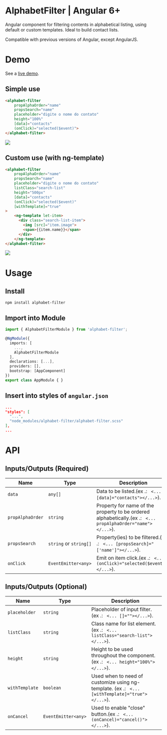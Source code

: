 # AlphabetFilter | Angular 6+

Angular component for filtering contents in alphabetical listing, using default or custom templates. Ideal to build contact lists.

Compatible with previous versions of Angular, except AngularJS.

# Demo

See a [live demo](https://alphabet-filter.herokuapp.com/).

## Simple use

```html
<alphabet-filter 
    propAlphaOrder="name"
    propsSearch="name"
    placeholder="digite o nome do contato"
    height="100%"
    [data]="contacts"
    (onClick)="selected($event)">
</alphabet-filter>
```
![](simple.png)

## Custom use (with ng-template)

```html
<alphabet-filter 
    propAlphaOrder="name"
    propsSearch="name"
    placeholder="digite o nome do contato"
    listClass="search-list"
    height="500px"
    [data]="contacts"
    (onClick)="selected($event)"
    [withTemplate]="true"
>
    <ng-template let-item>
      <div class="search-list-item">
        <img [src]="item.image">
        <span>{{item.name}}</span>
      </div>
    </ng-template>
</alphabet-filter>
```

![](with-template.png)

# Usage

## Install
`npm install alphabet-filter`

## Import into Module
```typescript
import { AlphabetFilterModule } from 'alphabet-filter';

@NgModule({
  imports: [
    ...,
    AlphabetFilterModule
  ],
  declarations: [...],
  providers: [],
  bootstrap: [AppComponent]
})
export class AppModule { }
```

## Insert into styles of `angular.json`
```json
...
"styles": [
  "...",
  "node_modules/alphabet-filter/alphabet-filter.scss"
],
...
```

# API

## Inputs/Outputs (Required)
Name		                | Type                | Description
----                    | ----                | ----
`data`		              | `any[]`             | Data to be listed.(ex .: ``` <... [data]="contacts"></...>```).
`propAlphaOrder`		    | `string`            | Property for name of the property to be ordered alphabetically.(ex .: ``` <... propAlphaOrder="name"></...>```).
`propsSearch`		        | `string` or `string[]` | Property(ies) to be filtered.(ex .: ``` <... [propsSearch]="['name']"></...>```).
`onClick`   		        | `EventEmitter<any>` | Emit on item click.(ex .: ``` <... (onClick)="selected($event)"></...>```).

## Inputs/Outputs (Optional)
Name		        | Type      | Description
----            | ----      | ----
`placeholder`   | `string`  | Placeholder of input filter. (ex .: ``` <... []=""></...>```).
`listClass`     | `string`  | Class name for list element. (ex .: ``` <... listClass="search-list"></...>```).
`height`        | `string`  | Height to be used throughout the component. (ex .: ``` <... height="100%"></...>```).
`withTemplate`  | `boolean` | Used when to need of customize using ng-template. (ex .: ``` <... [withTemplate]="true"></...>```).
`onCancel`   		| `EventEmitter<any>` | Used to enable "close" button.(ex .: ``` <... (onCancel)="cancel()"></...>```).
